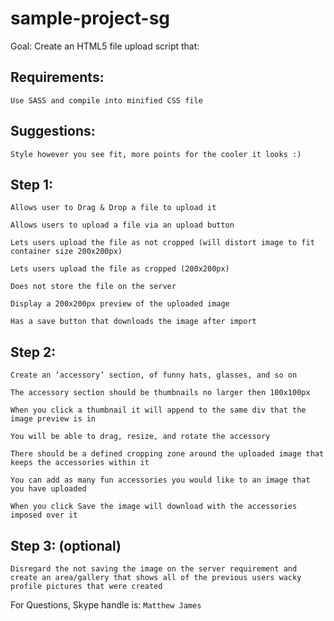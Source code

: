 # sample-project-sg

Goal: Create an HTML5 file upload script that:

## Requirements:
`Use SASS and compile into minified CSS file`

## Suggestions:
`Style however you see fit, more points for the cooler it looks :)`

## Step 1:
`Allows user to Drag & Drop a file to upload it`

`Allows users to upload a file via an upload button`

`Lets users upload the file as not cropped (will distort image to fit container size 200x200px)`

`Lets users upload the file as cropped (200x200px)`

`Does not store the file on the server`

`Display a 200x200px preview of the uploaded image`

`Has a save button that downloads the image after import`

## Step 2:
`Create an ‘accessory’ section, of funny hats, glasses, and so on`

`The accessory section should be thumbnails no larger then 100x100px`

`When you click a thumbnail it will append to the same div that the image preview is in`

`You will be able to drag, resize, and rotate the accessory`

`There should be a defined cropping zone around the uploaded image that keeps the accessories within it`

`You can add as many fun accessories you would like to an image that you have uploaded`

`When you click Save the image will download with the accessories imposed over it`

## Step 3: (optional)
`Disregard the not saving the image on the server requirement and create an area/gallery that shows all of the previous users wacky profile pictures that were created`

For Questions, Skype handle is: `Matthew James`